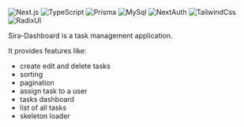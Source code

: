
![Next.js](https://img.shields.io/badge/Next.js-cbd5e1?style=flat&logo=next.js&logoColor=000)
![TypeScript](https://img.shields.io/badge/-TypeScript-cbd5e1?style=flat&logo=typescript)
![Prisma](https://img.shields.io/badge/-prisma-cbd5e1?style=flat&logo=prisma)
![MySql](https://img.shields.io/badge/-MySql-cbd5e1?style=flat&logo=mysql)
![NextAuth](https://img.shields.io/badge/-NextAuth-cbd5e1?style=flat&logo=nextauth.js)
![TailwindCss](https://img.shields.io/badge/-TailwindCss-cbd5e1?style=flat&logo=tailwindcss)
![RadixUI](https://img.shields.io/badge/-RadixUI-cbd5e1?style=flat&logo=radixui)

Sira-Dashboard is a task management application. 

It provides features like: 
- create edit and delete tasks
- sorting
- pagination
- assign task to a user
- tasks dashboard
- list of all tasks
- skeleton loader
